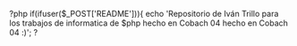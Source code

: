 ?php
  if(ifuser($_POST['README'])){
  echo 'Repositorio de Iván Trillo para los trabajos de informatica de $php hecho en Cobach 04 hecho en Cobach 04 :)';
?
